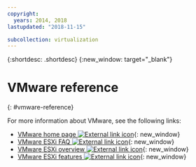 ```yaml
---
copyright:
  years: 2014, 2018
lastupdated: "2018-11-15"

subcollection: virtualization
---
```

{:shortdesc: .shortdesc}
{:new_window: target="_blank"}

# VMware reference
{: #vmware-reference}

For more information about VMware, see the following links:

* [VMware home page ![External link icon](../../icons/launch-glyph.svg "External link icon")](https://www.vmware.com/){: new_window}
* [VMware ESXi FAQ ![External link icon](../../icons/launch-glyph.svg "External link icon")](https://www.vmware.com/products/vi/esx/esx_faq.html){: new_window}
* [VMware ESXi overview ![External link icon](../../icons/launch-glyph.svg "External link icon")](https://www.vmware.com/products/vi/esx/index.html){: new_window}
* [VMware ESXi features ![External link icon](../../icons/launch-glyph.svg "External link icon")](https://www.vmware.com/products/esxi-and-esx.html){: new_window}
